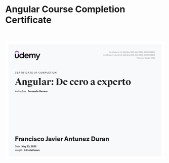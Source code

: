 # Angular Course Completion Certificate

<br/>

<p align="center">
  <img src="https://github.com/anbreaker/cursoAngularFH/blob/view/UC-9d9c3b1a-3625-49c9-9850-400592458800.jpg?raw=true">
</p>

<br>
